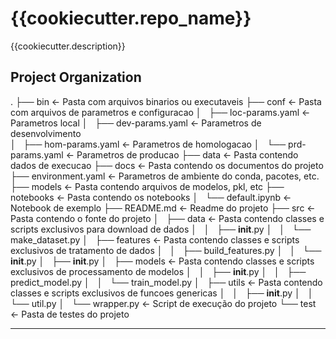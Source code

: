 {{cookiecutter.repo_name}}
==============================

{{cookiecutter.description}}

Project Organization
------------

.
├── bin                   <- Pasta com arquivos binarios ou executaveis
├── conf                  <- Pasta com arquivos de parametros e configuracao
│   ├── loc-params.yaml   <- Parametros local
│   ├── dev-params.yaml   <- Parametros de desenvolvimento      
│   ├── hom-params.yaml   <- Parametros de homologacao
│   └── prd-params.yaml   <- Parametros de producao
├── data                  <- Pasta contendo dados de execucao
├── docs                  <- Pasta contendo os documentos do projeto
├── environment.yaml      <- Parametros de ambiente do conda, pacotes, etc.
├── models                <- Pasta contendo arquivos de modelos, pkl, etc
├── notebooks             <- Pasta contendo os notebooks
│   └── default.ipynb     <- Notebook de exemplo
├── README.md             <- Readme do projeto
├── src                   <- Pasta contendo o fonte do projeto
│   ├── data                  <- Pasta contendo classes e scripts exclusivos para download de dados
│   │   ├── __init__.py
│   │   └── make_dataset.py
│   ├── features              <- Pasta contendo classes e scripts exclusivos de tratamento de dados
│   │   ├── build_features.py
│   │   └── __init__.py
│   ├── __init__.py
│   ├── models                <- Pasta contendo classes e scripts exclusivos de processamento de modelos
│   │   ├── __init__.py
│   │   ├── predict_model.py
│   │   └── train_model.py
│   ├── utils                 <- Pasta contendo classes e scripts exclusivos de funcoes genericas
│   │   ├── __init__.py
│   │   └── util.py
│   └── wrapper.py            <- Script de execução do projeto
└── test                  <- Pasta de testes do projeto 

--------
